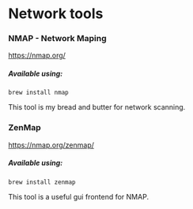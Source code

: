 # Network tools

### NMAP - Network Maping
https://nmap.org/
##### Available using: 
`brew install nmap`

This tool is my bread and butter for network scanning. 

### ZenMap
https://nmap.org/zenmap/
##### Available using:
`brew install zenmap`

This tool is a useful gui frontend for NMAP. 
